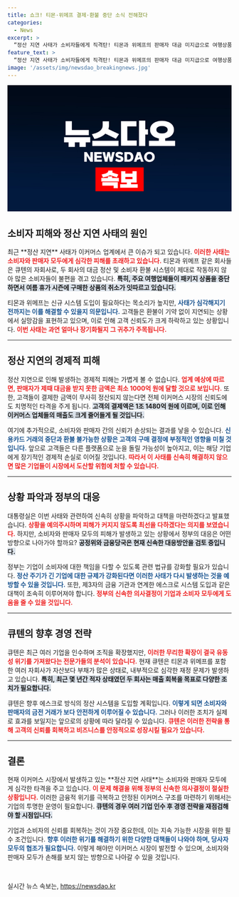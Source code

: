 ```yaml
---
title: 쇼크! 티몬·위메프 결제·환불 중단 소식 전해졌다
categories:
  - News
excerpt: >
  “정산 지연 사태가 소비자들에게 직격탄! 티몬과 위메프의 판매자 대금 미지급으로 여행상품 취소가 잇따르고 있다. 피해 규모 1000억대, 정부는 대응책 마련에 나섰다. 소비자와 판매자의 불안이 커지는 가운데, 사태의 전개를 주목하라!”
feature_text: >
  “정산 지연 사태가 소비자들에게 직격탄! 티몬과 위메프의 판매자 대금 미지급으로 여행상품 취소가 잇따르고 있다. 피해 규모 1000억대, 정부는 대응책 마련에 나섰다. 소비자와 판매자의 불안이 커지는 가운데, 사태의 전개를 주목하라!”
image: '/assets/img/newsdao_breakingnews.jpg'
---
```


<p><img src="/assets/img/newsdao_breakingnews.jpg" alt="flaretime 속보" /></p>

<h2 data-ke-size="size26">소비자 피해와 정산 지연 사태의 원인</h2>

<p data-ke-size="size16">최근 **정산 지연** 사태가 이커머스 업계에서 큰 이슈가 되고 있습니다. <b><span style="color: #ee2323;">이러한 사태는 소비자와 판매자 모두에게 심각한 피해를 초래하고 있습니다.</span></b> 티몬과 위메프 같은 회사들은 큐텐의 자회사로, 두 회사의 대금 정산 및 소비자 환불 시스템이 제대로 작동하지 않아 많은 소비자들이 불편을 겪고 있습니다. <b><span style="background-color: #21538527;">특히, 주요 여행업체들이 패키지 상품을 중단하면서 여름 휴가 시즌에 구매한 상품의 취소가 잇따르고 있습니다.</span></b></p>

<p data-ke-size="size16">티몬과 위메프는 신규 시스템 도입이 필요하다는 목소리가 높지만, <b><span style="color: #1a5490;">사태가 심각해지기 전까지는 이를 해결할 수 있을지 의문입니다.</span></b> 고객들은 환불이 기약 없이 지연되는 상황에서 실망감을 표현하고 있으며, 이로 인해 고객 신뢰도가 크게 하락하고 있는 상황입니다. <b><span style="color: #ee2323;">이번 사태는 과연 얼마나 장기화될지 그 귀추가 주목됩니다.</span></b></p>

<hr>

<h2 data-ke-size="size26">정산 지연의 경제적 피해</h2>

<p data-ke-size="size16">정산 지연으로 인해 발생하는 경제적 피해는 가볍게 볼 수 없습니다. <b><span style="color: #ee2323;">업계 예상에 따르면, 판매자가 제때 대금을 받지 못한 금액은 최소 1000억 원에 달할 것으로 보입니다.</span></b> 또한, 고객들이 결제한 금액이 무사히 정산되지 않는다면 전체 이커머스 시장의 신뢰도에도 치명적인 타격을 주게 됩니다. <b><span style="background-color: #21538527;">고객의 결제액은 1조 1480억 원에 이르며, 이로 인해 이커머스 업체들의 매출도 크게 줄어들게 될 것입니다.</span></b></p>

<p data-ke-size="size16">여기에 추가적으로, 소비자와 판매자 간의 신뢰가 손상되는 결과를 낳을 수 있습니다. <b><span style="color: #1a5490;">신용카드 거래의 중단과 환불 불가능한 상황은 고객의 구매 결정에 부정적인 영향을 미칠 것입니다.</span></b> 앞으로 고객들은 다른 플랫폼으로 눈을 돌릴 가능성이 높아지고, 이는 해당 기업에게 장기적인 경제적 손실로 이어질 것입니다. <b><span style="color: #ee2323;">따라서 이 사태를 신속히 해결하지 않으면 많은 기업들이 시장에서 도산할 위험에 처할 수 있습니다.</span></b></p>

<hr>

<h2 data-ke-size="size26">상황 파악과 정부의 대응</h2>

<p data-ke-size="size16">대통령실은 이번 사태와 관련하여 신속히 상황을 파악하고 대책을 마련하겠다고 발표했습니다. <b><span style="color: #ee2323;">상황을 예의주시하며 피해가 커지지 않도록 최선을 다하겠다는 의지를 보였습니다.</span></b> 하지만, 소비자와 판매자 모두의 피해가 발생하고 있는 상황에서 정부의 대응은 어떤 방향으로 나아가야 할까요? <b><span style="background-color: #21538527;">공정위와 금융당국은 현재 신속한 대응방안을 검토 중입니다.</span></b></p>

<p data-ke-size="size16">정부는 기업이 소비자에 대한 책임을 다할 수 있도록 관련 법규를 강화할 필요가 있습니다. <b><span style="color: #1a5490;">정산 주기가 긴 기업에 대한 규제가 강화된다면 이러한 사태가 다시 발생하는 것을 예방할 수 있을 것입니다.</span></b> 또한, 제3자의 금융 기관과 연계한 에스크로 시스템 도입과 같은 대책이 조속히 이루어져야 합니다. <b><span style="color: #ee2323;">정부의 신속한 의사결정이 기업과 소비자 모두에게 도움을 줄 수 있을 것입니다.</span></b></p>

<hr>

<h2 data-ke-size="size26">큐텐의 향후 경영 전략</h2>

<p data-ke-size="size16">큐텐은 최근 여러 기업을 인수하며 조직을 확장했지만, <b><span style="color: #ee2323;">이러한 무리한 확장이 결국 유동성 위기를 가져왔다는 전문가들의 분석이 있습니다.</span></b> 현재 큐텐은 티몬과 위메프를 포함한 여러 자회사가 자산보다 부채가 많은 상태로, 내부적으로 심각한 재정 문제가 발생하고 있습니다. <b><span style="background-color: #21538527;">특히, 최근 몇 년간 적자 상태였던 두 회사는 매출 회복을 목표로 다양한 조치가 필요합니다.</span></b></p>

<p data-ke-size="size16">큐텐은 향후 에스크로 방식의 정산 시스템을 도입할 계획입니다. <b><span style="color: #1a5490;">이렇게 되면 소비자와 판매자의 금전 거래가 보다 안전하게 이루어질 수 있습니다.</span></b> 그러나 이러한 조치가 실제로 효과를 보일지는 앞으로의 상황에 따라 달라질 수 있습니다. <b><span style="color: #ee2323;">큐텐은 이러한 전략을 통해 고객의 신뢰를 회복하고 비즈니스를 안정적으로 성장시킬 필요가 있습니다.</span></b></p>

<hr>

<h2 data-ke-size="size26">결론</h2>

<p data-ke-size="size16">현재 이커머스 시장에서 발생하고 있는 **정산 지연 사태**는 소비자와 판매자 모두에게 심각한 타격을 주고 있습니다. <b><span style="color: #ee2323;">이 문제 해결을 위해 정부의 신속한 의사결정이 절실한 상황입니다.</span></b> 이러한 금융적 위기를 극복하고 안정된 이커머스 구조를 마련하기 위해서는 기업의 투명한 운영이 필요합니다. <b><span style="background-color: #21538527;">큐텐의 경우 여러 기업 인수 후 경영 전략을 재점검해야 할 시점입니다.</span></b></p>

<p data-ke-size="size16">기업과 소비자의 신뢰를 회복하는 것이 가장 중요한데, 이는 지속 가능한 시장을 위한 필수 조건입니다. <b><span style="color: #1a5490;">향후 이러한 위기를 해결하기 위한 다양한 대책들이 나와야 하며, 당사자 모두의 협조가 필요합니다.</span></b> 이렇게 해야만 이커머스 시장이 발전할 수 있으며, 소비자와 판매자 모두가 손해를 보지 않는 방향으로 나아갈 수 있을 것입니다.</p>

<p data-ke-size="size16">&nbsp;</p>
실시간 뉴스 속보는, <a href="https://newsdao.kr" rel="dofollow">https://newsdao.kr</a>


